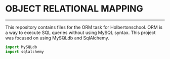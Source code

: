 # OBJECT RELATIONAL MAPPING
---- 

This repository contains files for the ORM task for Holbertonschool. ORM is a way to execute SQL queries without using MySQL syntax. This project was focused on using MySQLdb and SqlAlchemy.

```python
import MySQLdb
import sqlalchemy
```
